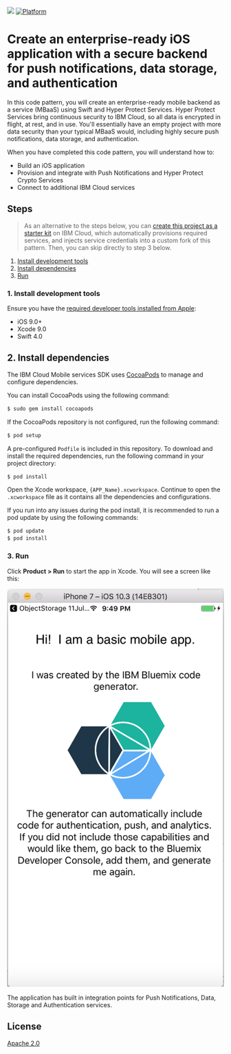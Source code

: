 [![](https://img.shields.io/badge/IBM%20Cloud-powered-blue.svg)](https://bluemix.net)
[![Platform](https://img.shields.io/badge/platform-ios_swift-lightgrey.svg?style=flat)](https://developer.apple.com/swift/)

# Create an enterprise-ready iOS application with a secure backend for push notifications, data storage, and authentication

In this code pattern, you will create an enterprise-ready mobile backend as a service (MBaaS) using Swift and Hyper Protect Services. Hyper Protect Services bring continuous security to IBM Cloud, so all data is encrypted in flight, at rest, and in use. You'll essentially have an empty project with more data security than your typical MBaaS would, including highly secure push notifications, data storage, and authentication.

When you have completed this code pattern, you will understand how to:

* Build an iOS application
* Provision and integrate with Push Notifications and Hyper Protect Crypto Services
* Connect to additional IBM Cloud services

## Steps

> As an alternative to the steps below, you can [create this project as a starter kit](https://console.bluemix.net/developer/appledevelopment/create-app?defaultDeploymentToolchain=&defaultLanguage=IOS_SWIFT&env_id=ibm%3Ayp%3Aus-south&navMode=catalog&starterKit=bee074e4-a6c7-3cfd-b131-8d302942ee0a) on IBM Cloud, which automatically provisions required services, and injects service credentials into a custom fork of this pattern. Then, you can skip directly to step 3 below.

1. [Install development tools](#1-install-development-tools)
2. [Install dependencies](#2-install-dependencies)
3. [Run](#3-run)

### 1. Install development tools

Ensure you have the [required developer tools installed from Apple](https://developer.apple.com/download/):

* iOS 9.0+
* Xcode 9.0
* Swift 4.0

## 2. Install dependencies

The IBM Cloud Mobile services SDK uses [CocoaPods](https://cocoapods.org/) to manage and configure dependencies.

You can install CocoaPods using the following command:

```bash
$ sudo gem install cocoapods
```

If the CocoaPods repository is not configured, run the following command:

```bash
$ pod setup
```

A pre-configured `Podfile` is included in this repository. To download and install the required dependencies, run the following command in your project directory:

```bash
$ pod install
```

Open the Xcode workspace, `{APP_Name}.xcworkspace`. Continue to open the `.xcworkspace` file as it contains all the dependencies and configurations.

If you run into any issues during the pod install, it is recommended to run a pod update by using the following commands:

```bash
$ pod update
$ pod install
```

### 3. Run

Click **Product > Run** to start the app in Xcode. You will see a screen like this:

![Empty App Screenshot](README_Images/basic_home_screen.png)

The application has built in integration points for Push Notifications, Data, Storage and Authentication services.

## License

[Apache 2.0](LICENSE)
